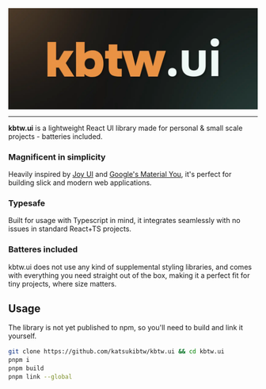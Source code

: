 <span style="width: 100%; display: flex; align-items: center; justify-content: center;">
  <img src="./assets/banner.webp" alt="project banner"/>
</span>

---

**kbtw.ui** is a lightweight React UI library made for personal & small scale projects - batteries included.

### Magnificent in simplicity
Heavily inspired by [Joy UI](https://mui.com/joy-ui/getting-started/) and [Google's Material You](https://m3.material.io/), it's perfect for building slick and modern web applications.

### Typesafe
Built for usage with Typescript in mind, it integrates seamlessly with no issues in standard React+TS projects.

### Batteres included
kbtw.ui does not use any kind of supplemental styling libraries, and comes with everything you need straight out of the box, making it a perfect fit for tiny projects, where size matters.

## Usage
The library is not yet published to npm, so you'll need to build and link it yourself.

```sh
git clone https://github.com/katsukibtw/kbtw.ui && cd kbtw.ui
pnpm i
pnpm build
pnpm link --global
```
